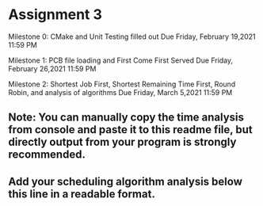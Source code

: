 # Assignment 3

Milestone 0: CMake and Unit Testing filled out 
             Due Friday, February 19,2021 11:59 PM

Milestone 1: PCB file loading and First Come First Served 
             Due Friday, February 26,2021 11:59 PM

Milestone 2: Shortest Job First, Shortest Remaining Time First, Round Robin, and analysis of algorithms 
             Due Friday, March 5,2021 11:59 PM

Note: 
You can manually copy the time analysis from console and paste it to this readme file, but directly output from your program is strongly recommended.     
---------------------------------------------------------------------------
Add your scheduling algorithm analysis below this line in a readable format. 
---------------------------------------------------------------------------
